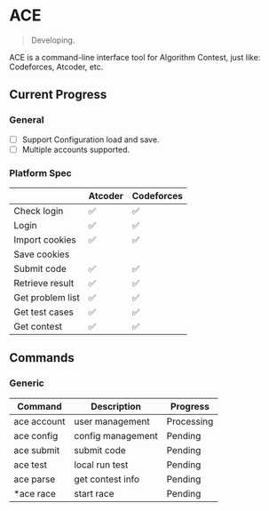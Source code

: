# ACE
> Developing.

ACE is a command-line interface tool for Algorithm Contest, just like: Codeforces, Atcoder, etc.

## Current Progress

### General
- [ ] Support Configuration load and save.
- [ ] Multiple accounts supported.

### Platform Spec

|                  | Atcoder | Codeforces |
| ---------------- | ------- | ---------- |
| Check login      | ✅       | ✅          |
| Login            | ✅       | ✅          |
| Import cookies   | ✅       | ✅          |
| Save cookies     |         |            |
| Submit code      | ✅       | ✅          |
| Retrieve result  | ✅       | ✅          |
| Get problem list | ✅       | ✅          |
| Get test cases   | ✅       | ✅          |
| Get contest      | ✅       | ✅          |


## Commands

###  Generic 

| Command     | Description       | Progress   |
| ----------- | ----------------- | ---------- |
| ace account | user management   | Processing |
| ace config  | config management | Pending    |
| ace submit  | submit code       | Pending    |
| ace test    | local run test    | Pending    |
| ace parse   | get contest info  | Pending    |
| *ace race   | start race        | Pending    |